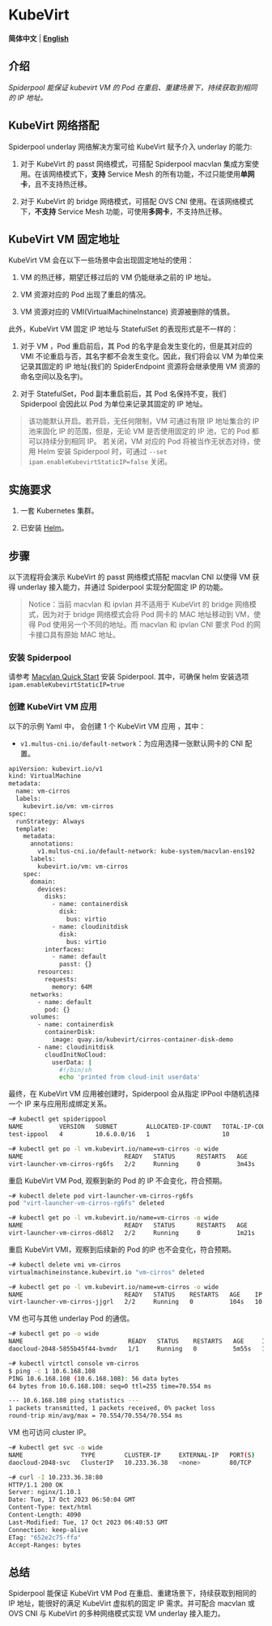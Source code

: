 # KubeVirt

**简体中文** | [**English**](./kubevirt.md)

## 介绍

*Spiderpool 能保证 kubevirt VM 的 Pod 在重启、重建场景下，持续获取到相同的 IP 地址。*

## KubeVirt 网络搭配

Spiderpool underlay 网络解决方案可给 KubeVirt 赋予介入 underlay 的能力:

1. 对于 KubeVirt 的 passt 网络模式，可搭配 Spiderpool macvlan 集成方案使用。在该网络模式下，**支持** Service Mesh 的所有功能，不过只能使用**单网卡**，且不支持热迁移。

2. 对于 KubeVirt 的 bridge 网络模式，可搭配 OVS CNI 使用。在该网络模式下，**不支持** Service Mesh 功能，可使用**多网卡**，不支持热迁移。

## KubeVirt VM 固定地址

KubeVirt VM 会在以下一些场景中会出现固定地址的使用：

1. VM 的热迁移，期望迁移过后的 VM 仍能继承之前的 IP 地址。

2. VM 资源对应的 Pod 出现了重启的情况。

3. VM 资源对应的 VMI(VirtualMachineInstance) 资源被删除的情景。 

此外，KubeVirt VM 固定 IP 地址与 StatefulSet 的表现形式是不一样的：

1. 对于 VM ，Pod 重启前后，其 Pod 的名字是会发生变化的，但是其对应的 VMI 不论重启与否，其名字都不会发生变化。因此，我们将会以 VM 为单位来记录其固定的 IP 地址(我们的 SpiderEndpoint 资源将会继承使用 VM 资源的命名空间以及名字)。

2. 对于 StatefulSet，Pod 副本重启前后，其 Pod 名保持不变，我们 Spiderpool 会因此以 Pod 为单位来记录其固定的 IP 地址。

> 该功能默认开启。若开启，无任何限制，VM 可通过有限 IP 地址集合的 IP 池来固化 IP 的范围，但是，无论 VM 是否使用固定的 IP 池，它的 Pod 都可以持续分到相同 IP。 若关闭，VM 对应的 Pod 将被当作无状态对待，使用 Helm 安装 Spiderpool 时，可通过 `--set ipam.enableKubevirtStaticIP=false` 关闭。

## 实施要求

1. 一套 Kubernetes 集群。

2. 已安装 [Helm](https://helm.sh/docs/intro/install/)。

## 步骤

以下流程将会演示 KubeVirt 的 passt 网络模式搭配 macvlan CNI 以使得 VM 获得 underlay 接入能力，并通过 Spiderpool 实现分配固定 IP 的功能。

> Notice：当前 macvlan 和 ipvlan 并不适用于 KubeVirt 的 bridge 网络模式，因为对于 bridge 网络模式会将 Pod 网卡的 MAC 地址移动到 VM，使得 Pod 使用另一个不同的地址。而 macvlan 和 ipvlan CNI 要求 Pod 的网卡接口具有原始 MAC 地址。

### 安装 Spiderpool

请参考 [Macvlan Quick Start](./install/underlay/get-started-macvlan-zh_CN.md) 安装 Spiderpool. 其中，可确保 helm 安装选项 `ipam.enableKubevirtStaticIP=true`


### 创建 KubeVirt VM 应用

以下的示例 Yaml 中， 会创建 1 个 KubeVirt VM 应用 ，其中：

- `v1.multus-cni.io/default-network`：为应用选择一张默认网卡的 CNI 配置。

```bash
apiVersion: kubevirt.io/v1
kind: VirtualMachine
metadata:
  name: vm-cirros
  labels:
    kubevirt.io/vm: vm-cirros
spec:
  runStrategy: Always
  template:
    metadata:
      annotations:
        v1.multus-cni.io/default-network: kube-system/macvlan-ens192
      labels:
        kubevirt.io/vm: vm-cirros
    spec:
      domain:
        devices:
          disks:
            - name: containerdisk
              disk:
                bus: virtio
            - name: cloudinitdisk
              disk:
                bus: virtio
          interfaces:
            - name: default
              passt: {}
        resources:
          requests:
            memory: 64M
      networks:
        - name: default
          pod: {}
      volumes:
        - name: containerdisk
          containerDisk:
            image: quay.io/kubevirt/cirros-container-disk-demo
        - name: cloudinitdisk
          cloudInitNoCloud:
            userData: |
              #!/bin/sh
              echo 'printed from cloud-init userdata'
```

最终，在 KubeVirt VM 应用被创建时，Spiderpool 会从指定 IPPool 中随机选择一个 IP 来与应用形成绑定关系。

```bash
~# kubectl get spiderippool
NAME          VERSION   SUBNET        ALLOCATED-IP-COUNT   TOTAL-IP-COUNT   DEFAULT
test-ippool   4         10.6.0.0/16   1                    10               false

~# kubectl get po -l vm.kubevirt.io/name=vm-cirros -o wide
NAME                            READY   STATUS      RESTARTS   AGE     IP              NODE                   NOMINATED NODE   READINESS GATES
virt-launcher-vm-cirros-rg6fs   2/2     Running     0          3m43s   10.6.168.105    node2                  <none>           1/1
```

重启 KubeVirt VM Pod, 观察到新的 Pod 的 IP 不会变化，符合预期。

```bash
~# kubectl delete pod virt-launcher-vm-cirros-rg6fs
pod "virt-launcher-vm-cirros-rg6fs" deleted

~# kubectl get po -l vm.kubevirt.io/name=vm-cirros -o wide
NAME                            READY   STATUS      RESTARTS   AGE     IP              NODE                   NOMINATED NODE   READINESS GATES
virt-launcher-vm-cirros-d68l2   2/2     Running     0          1m21s   10.6.168.105    node2                  <none>           1/1
```

重启 KubeVirt VMI，观察到后续新的 Pod 的IP 也不会变化，符合预期。

```bash
~# kubectl delete vmi vm-cirros
virtualmachineinstance.kubevirt.io "vm-cirros" deleted

~# kubectl get po -l vm.kubevirt.io/name=vm-cirros -o wide
NAME                            READY   STATUS    RESTARTS   AGE    IP              NODE                   NOMINATED NODE   READINESS GATES
virt-launcher-vm-cirros-jjgrl   2/2     Running   0          104s   10.6.168.105    node2                  <none>           1/1
```

VM 也可与其他 underlay Pod 的通信。

```bash
~# kubectl get po -o wide
NAME                             READY   STATUS    RESTARTS   AGE     IP              NODE                   NOMINATED NODE   READINESS GATES
daocloud-2048-5855b45f44-bvmdr   1/1     Running   0          5m55s   10.6.168.108    spider-worker          <none>           <none>

~# kubectl virtctl console vm-cirros
$ ping -c 1 10.6.168.108
PING 10.6.168.108 (10.6.168.108): 56 data bytes
64 bytes from 10.6.168.108: seq=0 ttl=255 time=70.554 ms

--- 10.6.168.108 ping statistics ---
1 packets transmitted, 1 packets received, 0% packet loss
round-trip min/avg/max = 70.554/70.554/70.554 ms
```

VM 也可访问 cluster IP。

```bash
~# kubectl get svc -o wide
NAME                TYPE        CLUSTER-IP     EXTERNAL-IP   PORT(S)   AGE     SELECTOR
daocloud-2048-svc   ClusterIP   10.233.36.38   <none>        80/TCP    3m50s   app=daocloud-2048

~# curl -I 10.233.36.38:80
HTTP/1.1 200 OK
Server: nginx/1.10.1
Date: Tue, 17 Oct 2023 06:50:04 GMT
Content-Type: text/html
Content-Length: 4090
Last-Modified: Tue, 17 Oct 2023 06:40:53 GMT
Connection: keep-alive
ETag: "652e2c75-ffa"
Accept-Ranges: bytes
```

## 总结

Spiderpool 能保证 KubeVirt VM Pod 在重启、重建场景下，持续获取到相同的 IP 地址，能很好的满足 KubeVirt 虚拟机的固定 IP 需求。并可配合 macvlan 或 OVS CNI 与 KubeVirt 的多种网络模式实现 VM underlay 接入能力。
